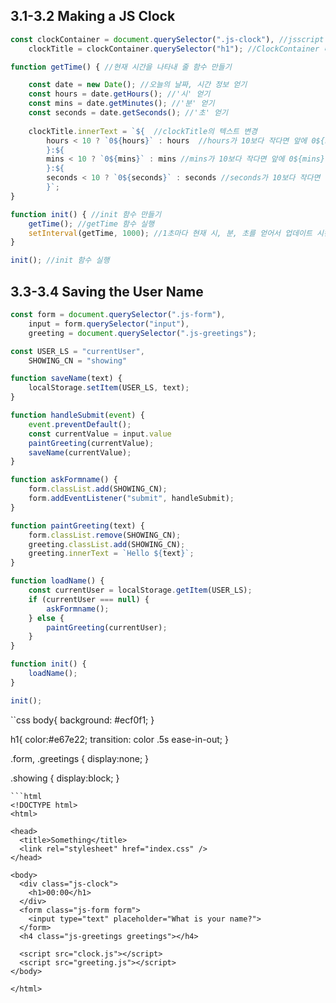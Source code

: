 ## 3.1-3.2 Making a JS Clock 

```js
const clockContainer = document.querySelector(".js-clock"), //jsscript clock을 넣어줄 div 클래스 선택(.js-clock)하여 변수로 지정
    clockTitle = clockContainer.querySelector("h1"); //ClockContainer 내의 'h1' 선택하여 변수지정.

function getTime() { //현재 시간을 나타내 줄 함수 만들기

    const date = new Date(); //오늘의 날짜, 시간 정보 얻기
    const hours = date.getHours(); //'시' 얻기
    const mins = date.getMinutes(); //'분' 얻기
    const seconds = date.getSeconds(); //'초' 얻기
    
    clockTitle.innerText = `${  //clockTitle의 텍스트 변경
        hours < 10 ? `0${hours}` : hours  //hours가 10보다 작다면 앞에 0${hours}를 리턴하고, 아니면 hours를 리턴하기.
        }:${
        mins < 10 ? `0${mins}` : mins //mins가 10보다 작다면 앞에 0${mins}를 리턴하고, 아니면 mins를 리턴하기.
        }:${
        seconds < 10 ? `0${seconds}` : seconds //seconds가 10보다 작다면 앞에 0${seconds}를 리턴하고, 아니면 seconds를 리턴하기.
        }`;
}

function init() { //init 함수 만들기
    getTime(); //getTime 함수 실행 
    setInterval(getTime, 1000); //1초마다 현재 시, 분, 초를 얻어서 업데이트 시킨다.
}

init(); //init 함수 실행
```

## 3.3-3.4 Saving the User Name

```js
const form = document.querySelector(".js-form"),
    input = form.querySelector("input"),
    greeting = document.querySelector(".js-greetings");

const USER_LS = "currentUser",
    SHOWING_CN = "showing"

function saveName(text) {
    localStorage.setItem(USER_LS, text);
}

function handleSubmit(event) {
    event.preventDefault();
    const currentValue = input.value
    paintGreeting(currentValue);
    saveName(currentValue);
}

function askFormname() {
    form.classList.add(SHOWING_CN);
    form.addEventListener("submit", handleSubmit);
}

function paintGreeting(text) {
    form.classList.remove(SHOWING_CN);
    greeting.classList.add(SHOWING_CN);
    greeting.innerText = `Hello ${text}`;
}

function loadName() {
    const currentUser = localStorage.getItem(USER_LS);
    if (currentUser === null) {
        askFormname();
    } else {
        paintGreeting(currentUser);
    }
}

function init() {
    loadName();
}

init();
```

``css
body{
    background: #ecf0f1;
  }
  
  h1{
    color:#e67e22;
    transition: color .5s ease-in-out;
  }
  
.form,
.greetings {
  display:none;
}

.showing {
  display:block;
}
```
```html
<!DOCTYPE html>
<html>

<head>
  <title>Something</title>
  <link rel="stylesheet" href="index.css" />
</head>

<body>
  <div class="js-clock">
    <h1>00:00</h1>
  </div>
  <form class="js-form form">
    <input type="text" placeholder="What is your name?">
  </form>
  <h4 class="js-greetings greetings"></h4>

  <script src="clock.js"></script>
  <script src="greeting.js"></script>
</body>

</html>
```
